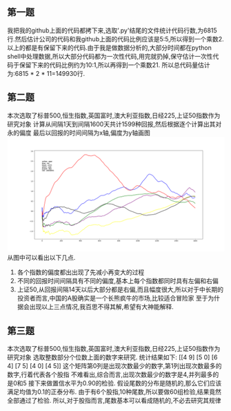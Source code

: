 ## 第一题
我把我的github上面的代码都拷下来,选取'.py'结尾的文件统计代码行数,为6815行.然后估计公司的代码和我github上面的代码比例应该是5:5,所以得到一个乘数2.以上的都是有保留下来的代码.由于我是做数据分析的,大部分时间都在python shell中处理数据,所以大部分代码都为一次性代码,用完就扔掉,保守估计一次性代码于保留下来的代码比例约为10:1,所以再得到一个乘数21.
所以总代码量估计为:6815 * 2 * 11=149930行.
## 第二题
本次选取了标普500,恒生指数,英国富时,澳大利亚指数,日经225,上证50指数作为研究对象
计算从间隔1天到间隔1600天共计1599种回报,然后根据逐个计算出其对永的偏度
最后以回报的时间间隔为x轴,偏度为y轴画图![画图](https://github.com/liangoy/tmp_stock/blob/master/skew.png)
从图中可以看出以下几点.
1. 各个指数的偏度都出出现了先减小再变大的过程
2. 不同的回报时间间隔具有不同的偏度,基本上每个指数都同时具有左偏和右偏
3. 上证50,从回报间隔14天以后大部分都是右偏,而且幅度很大,所以对于中长期的投资者而言,中国的A股确实是一个长熊疯牛的市场,比较适合冒险家
至于为什据会出现以上三点情况,我百思不得其解,希望有大神能解释.
## 第三题
本次选取了标普500,恒生指数,英国富时,澳大利亚指数,日经225,上证50指数作为研究对象
选取整数部分个位数上面的数字来研究.
统计结果如下:
[[4 9]
 [5 0]
 [6 4]
 [7 5]
 [4 0]
 [4 5]]
这个矩阵第0列是出现次数最少的数字,第1列出现次数最多的数字,行着代表各个股指
不难看出,综合而言,出现次数最少的数字是4,并列最多的是0和5
接下来做置信水平为0.90的检验.
假设尾数的分布是随机的,那么它们应该满足均值为0.1的正泰分布.
由于有6个股指,10种尾数,所以要做60组检验,结果竟然全部通过了检验.
所以,对于股指而言,尾数基本可以看成随机的,不必去研究其规律
